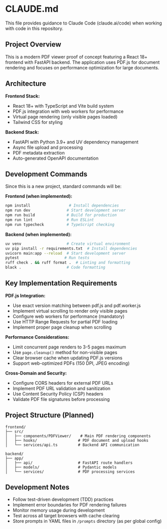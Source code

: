# CLAUDE.md

This file provides guidance to Claude Code (claude.ai/code) when working with code in this repository.

## Project Overview

This is a modern PDF viewer proof of concept featuring a React 18+ frontend with FastAPI backend. The application uses PDF.js for document rendering and focuses on performance optimization for large documents.

## Architecture

**Frontend Stack:**
- React 18+ with TypeScript and Vite build system
- PDF.js integration with web workers for performance
- Virtual page rendering (only visible pages loaded)
- Tailwind CSS for styling

**Backend Stack:**
- FastAPI with Python 3.9+ and UV dependency management
- Async file upload and processing
- PDF metadata extraction
- Auto-generated OpenAPI documentation

## Development Commands

Since this is a new project, standard commands will be:

**Frontend (when implemented):**
```bash
npm install                 # Install dependencies
npm run dev                # Start development server
npm run build              # Build for production
npm run lint               # Run ESLint
npm run typecheck          # TypeScript checking
```

**Backend (when implemented):**
```bash
uv venv                    # Create virtual environment
uv pip install -r requirements.txt  # Install dependencies
uvicorn main:app --reload  # Start development server
pytest                    # Run tests
ruff check . && ruff format .  # Linting and formatting
black .                    # Code formatting
```

## Key Implementation Requirements

**PDF.js Integration:**
- Use exact version matching between pdf.js and pdf.worker.js
- Implement virtual scrolling to render only visible pages
- Configure web workers for performance (mandatory)
- Use HTTP Range Requests for partial PDF loading
- Implement proper page cleanup when scrolling

**Performance Considerations:**
- Limit concurrent page renders to 3-5 pages maximum
- Use `page.cleanup()` method for non-visible pages
- Clear browser cache when updating PDF.js versions
- Support web-optimized PDFs (150 DPI, JPEG encoding)

**Cross-Domain and Security:**
- Configure CORS headers for external PDF URLs
- Implement PDF URL validation and sanitization
- Use Content Security Policy (CSP) headers
- Validate PDF file signatures before processing

## Project Structure (Planned)

```
frontend/
├── src/
│   ├── components/PDFViewer/    # Main PDF rendering components
│   ├── hooks/                  # PDF document and upload hooks
│   └── services/api.ts         # Backend API communication

backend/
├── app/
│   ├── api/                    # FastAPI route handlers
│   ├── models/                 # Pydantic models
│   └── services/               # PDF processing services
```

## Development Notes

- Follow test-driven development (TDD) practices
- Implement error boundaries for PDF rendering failures
- Monitor memory usage during development
- Test across all target browsers with cache clearing
- Store prompts in YAML files in `/prompts` directory (as per global config)